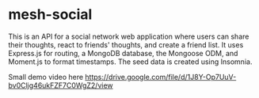 # mesh-social

This is an API for a social network web application where users can share their thoughts, react to friends' thoughts, and create a friend list. It uses Express.js for routing, a MongoDB database, the Mongoose ODM, and Moment.js to format timestamps. The seed data is created using Insomnia.

Small demo video here
https://drive.google.com/file/d/1J8Y-Op7UuV-bv0Cljg46ukFZF7C0WgZ2/view
